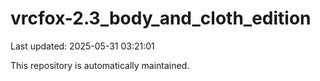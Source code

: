# vrcfox-2.3_body_and_cloth_edition

Last updated: 2025-05-31 03:21:01

This repository is automatically maintained.
